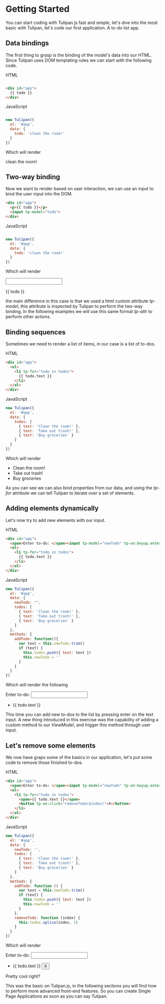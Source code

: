 
# Getting Started

You can start coding with Tulipan.js fast and simple, let's dive into the most basic with Tulipan, let's code our first application. A to-do list app.

## Data bindings

The first thing to grasp is the binding of the model's data into our HTML. Since Tulipan uses DOM templating rules we can start with the following code.

HTML
```html

<div id="app">
  {{ todo }}
</div>

```

JavaScript
```javascript

new Tulipan({
  el: '#app',
  data: {
    todo: 'clean the room!'
  }
})

```

Which will render

<div id="app" class="demo">
  clean the room!
</div>

## Two-way binding

Now we want to render based on user interaction, we can use an input to bind the user input into the DOM.

```html
<div id="app">
  <p>{{ todo }}</p>
  <input tp-model="todo">
</div>
```

JavaScript
```javascript

new Tulipan({
  el: '#app',
  data: {
    todo: 'clean the room!'
  }
})
```

Which will render

<div id="demo1-app" class="demo">
  <input tp-model="todo">
  <p>{{ todo }}</p>
</div>

the main difference in this case is that we used a html custom attribute *tp-model*, this attribute is inspected by Tulipan to perform the two-way binding. In the following examples we will use this same format *tp-attr* to perform other actions.

## Binding sequences

Sometimes we need to render a list of items, in our case is a list of to-dos.

HTML
```html
<div id="app">
  <ul>
    <li tp-for="todo in todos">
      {{ todo.text }}
    </li>
  </ul>
</div>
```

JavaScript
```javascript
new Tulipan({
  el: '#app',
  data: {
    todos: [
      { text: 'Clean the room!' },
      { text: 'Take out trash!' },
      { text: 'Buy groceries' }
    ]
  }
})
```

Which will render

<div id="demo2-app" class="demo"  style="display: none" tp-bind:style="{ display: display }">
  <ul>
    <li tp-for="todo in todos">
      {{ todo.text }}
    </li>
  </ul>
</div>
<div id="demo2-pdf" class="demo" style="display: " tp-bind:style="{ display: display }">
  <ul>
    <li>
      Clean the room!
    </li><li>
      Take out trash!
    </li><li>
      Buy groceries
    </li>
  </ul>
</div>

As you can see we can also bind properties from our data, and using the *tp-for* attribute we can tell Tulipan to iterate over a set of elements.

## Adding elements dynamically

Let's now try to add new elements with our input.

HTML
```html
<div id="app">
  <span>Enter to-do: </span><input tp-model="newTodo" tp-on:keyup.enter="addTodo">
  <ul>
    <li tp-for="todo in todos">
      {{ todo.text }}
    </li>
  </ul>
</div>
```

JavaScript
```javascript
new Tulipan({
  el: '#app',
  data: {
    newTodo: "",
    todos: [
      { text: 'Clean the room!' },
      { text: 'Take out trash!' },
      { text: 'Buy groceries' }
    ]
  },
  methods: {
    addTodo: function(){
      var text = this.newTodo.trim()
      if (text) {
        this.todos.push({ text: text })
        this.newTodo = ''
      }
    }
  }
})
```

Which will render the following

<div id="demo3-app" class="demo">
  <span>Enter to-do: </span><input tp-model="newTodo" tp-on:keyup.enter="addTodo">
  <ul>
    <li tp-for="todo in todos">
      {{ todo.text }}
    </li>
  </ul>
</div>

This time you can add new to-dos to the list by pressing enter on the text input. A new thing introduced in this exercise was the capability of adding a custom method to our *ViewModel*, and trigger this method through user input.

## Let's remove some elements

We now have graps some of the basics in our application, let's put some code to remove those finished to-dos.

HTML
```html
<div id="app">
  <span>Enter to-do: </span><input tp-model="newTodo" tp-on:keyup.enter="addTodo">
  <ul>
    <li tp-for="todo in todos">
      <span>{{ todo.text }}</span>
      <button tp-on:click="removeTodo($index)">X</button>
    </li>
  </ul>
</div>
```

JavaScript
```javascript
new Tulipan({
  el: '#app',
  data: {
    newTodo: '',
    todos: [
      { text: 'Clean the room!' },
      { text: 'Take out trash!' },
      { text: 'Buy groceries' }
    ]
  },
  methods: {
    addTodo: function () {
      var text = this.newTodo.trim()
      if (text) {
        this.todos.push({ text: text })
        this.newTodo = ''
      }
    },
    removeTodo: function (index) {
      this.todos.splice(index, 1)
    }
  }
})
```

Which will render

<div id="demo4-app" class="demo">
  <span>Enter to-do: </span><input tp-model="newTodo" tp-on:keyup.enter="addTodo">
  <ul>
    <li tp-for="todo in todos">
      <span>{{ todo.text }}</span>
      <button tp-on:click="removeTodo($index)">X</button>
    </li>
  </ul>
</div>

Pretty cool right?

This was the basic on Tulipan.js, in the following sections you will find how to perform more advanced front-end features. So you can create Single Page Applications as soon as you can say Tulipan.